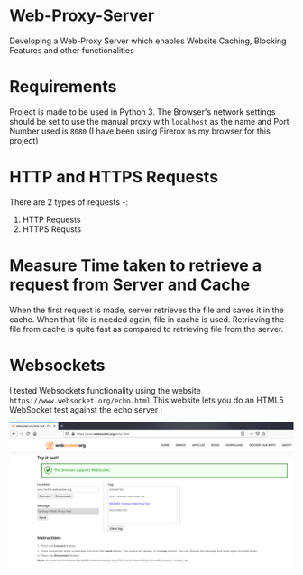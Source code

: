 # Web-Proxy-Server
Developing a Web-Proxy Server which enables Website Caching, Blocking Features and other functionalities


# Requirements
Project is made to be used in Python 3. 
The Browser's network settings should be set to use the manual proxy with `localhost` as the name and Port Number used is `8080`
(I have been using Firerox as my browser for this project)


# HTTP and HTTPS Requests 
There are 2 types of requests -:
1) HTTP Requests
2) HTTPS Requsts

# Measure Time taken to retrieve a request from Server and Cache
When the first request is made, server retrieves the file and saves it in the cache. When that file is needed again, file in cache is used. Retrieving the file from cache is quite fast as compared to retrieving file from the server.


# Websockets
I tested Websockets functionality using the website ` https://www.websocket.org/echo.html `
This website lets you do an HTML5 WebSocket test against the echo server :



![Websocket Test](Assets/Web-Socket-Test.png)

